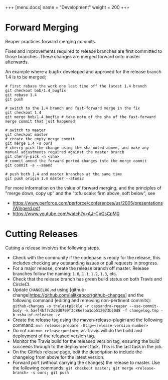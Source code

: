 +++
[menu.docs]
name = "Development"
weight = 200
+++

# Forward Merging

Reaper practices forward merging commits.

Fixes and improvements required to release branches are first committed to those branches. These changes are merged forward onto master afterwards.

An example where a bugfix developed and approved for the release branch 1.4 is to be merged;
```
# first rebase the work one last time off the latest 1.4 branch
git checkout bob/1.4_bugfix
git rebase 1.4
git push

# switch to the 1.4 branch and fast-forward merge in the fix
git checkout 1.4
git merge bob/1.4_bugfix # take note of the sha of the fast-forward merge commit that just happened

# switch to master
git checkout master
# create the empty merge commit
git merge 1.4 -s ours
# cherry-pick the change using the sha noted above, and make any manual adjustments required against the master branch
git cherry-pick -n <sha>
# commit amend the forward ported changes into the merge commit
git commit -a --amend

# push both 1.4 and master branches at the same time
git push origin 1.4 master --atomic
```

For more information on the value of forward merging, and the principles of "merge down, copy up" and the "tofu scale: firm above, soft below", see
 - https://www.perforce.com/perforce/conferences/us/2005/presentations/Wingerd.pdf
 - https://www.youtube.com/watch?v=AJ-CpGsCpM0


# Cutting Releases

Cutting a release involves the following steps.

- Check with the community if the codebase is ready for the release, this includes checking any outstanding issues or pull requests in progress.
- For a major release, create the release branch off master. Release branches follow the naming: `1.0`, `1.1`, `1.2`, `1.3`, etc.
- Check that the release branch has green build status on both Travis and CircleCI.
- Update `CHANGELOG.md` using [github-change|https://github.com/lalitkapoor/github-changes] and the following command (editing and removing non-pertinent commits): `github-changes -o thelastpickle -r cassandra-reaper --use-commit-body -k 5aef4bf7c2d9d0799f3c86e7aa1db512073b50d8 -f changelog.tmp -b <sha-of-release> -v`
- Create the release tag using the maven-release-plugin and the following command: `mvn release:prepare -Dtag=<release-version-number>`
- Do not run `mvn release:perform`, as Travis will do the build and deployment of the released version tag.
- Monitor the Travis build for the released version tag, ensuring the build succeeds through to the deployment task. This is the last task in the job.
- On the GitHub release page, edit the description to include the changelog from above for the latest version.
- Forward port (without carrying the changes) the release to master. Use the following commands: `git checkout master; git merge <release-branch> -s ours; git push`


